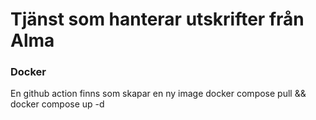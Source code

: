 # Tjänst som hanterar utskrifter från Alma

### Docker
En github action finns som skapar en ny image
docker compose pull && docker compose up -d